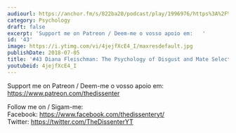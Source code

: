 ```yaml
---
audiourl: https://anchor.fm/s/822ba20/podcast/play/1996976/https%3A%2F%2Fd3ctxlq1ktw2nl.cloudfront.net%2Fproduction%2F2018-11-28%2F7647261-48000-2-23db508fc0df.mp3
category: Psychology
draft: false
excerpt: 'Support me on Patreon / Deem-me o vosso apoio em:   '
id: '43'
image: https://i.ytimg.com/vi/4jejfXcE4_I/maxresdefault.jpg
publishDate: 2018-07-05
title: '#43 Diana Fleischman: The Psychology of Disgust and Mate Selection'
youtubeid: 4jejfXcE4_I
---
```

<div class="timelinks">

Support me on Patreon / Deem-me o vosso apoio em:   
https://www.patreon.com/thedissenter

Follow me on / Sigam-me:  
Facebook: https://www.facebook.com/thedissenteryt/  
Twitter: https://twitter.com/TheDissenterYT
</div>

